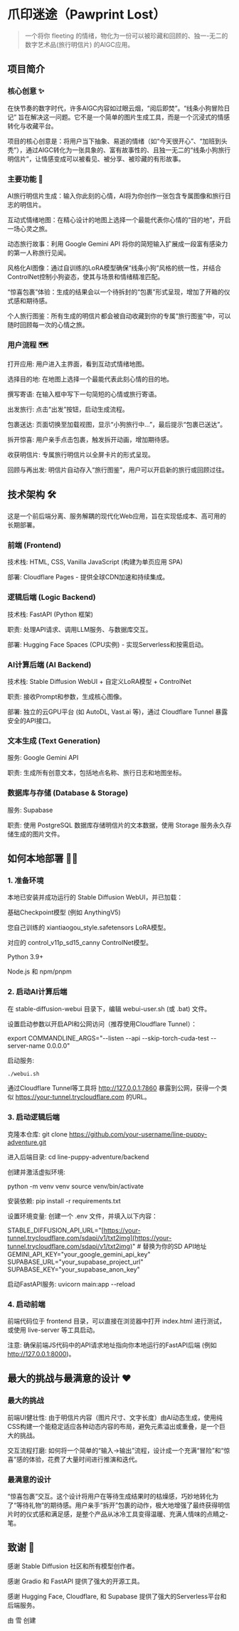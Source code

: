 # 爪印迷途（Pawprint Lost）

> 一个将你 fleeting 的情绪，物化为一份可以被珍藏和回顾的、独一-无二的数字艺术品(旅行明信片) 的AIGC应用。

## 项目简介

### 核心创意 ✨
在快节奏的数字时代，许多AIGC内容如过眼云烟，“阅后即焚”。“线条小狗冒险日记” 旨在解决这一问题。它不是一个简单的图片生成工具，而是一个沉浸式的情感转化与收藏平台。

项目的核心创意是：将用户当下抽象、易逝的情绪（如“今天很开心”、“加班到头秃”），通过AIGC转化为一张具象的、富有故事性的、且独一无二的“线条小狗旅行明信片”，让情感变成可以被看见、被分享、被珍藏的有形故事。

### 主要功能 🚀
AI旅行明信片生成：输入你此刻的心情，AI将为你创作一张包含专属图像和旅行日志的明信片。

互动式情绪地图：在精心设计的地图上选择一个最能代表你心情的“目的地”，开启一场心灵之旅。

动态旅行故事：利用 Google Gemini API 将你的简短输入扩展成一段富有感染力的第一人称旅行见闻。

风格化AI图像：通过自训练的LoRA模型确保“线条小狗”风格的统一性，并结合ControlNet控制小狗姿态，使其与场景和情绪精准匹配。

“惊喜包裹”体验：生成的结果会以一个待拆封的“包裹”形式呈现，增加了开箱的仪式感和期待感。

个人旅行图鉴：所有生成的明信片都会被自动收藏到你的专属“旅行图鉴”中，可以随时回顾每一次的心情之旅。

### 用户流程 🗺️
打开应用: 用户进入主界面，看到互动式情绪地图。

选择目的地: 在地图上选择一个最能代表此刻心情的目的地。

撰写寄语: 在输入框中写下一句简短的心情或旅行寄语。

出发旅行: 点击“出发”按钮，启动生成流程。

包裹送达: 页面切换至加载视图，显示“小狗旅行中...”，最后提示“包裹已送达”。

拆开惊喜: 用户亲手点击包裹，触发拆开动画，增加期待感。

收获明信片: 专属旅行明信片以全屏卡片的形式呈现。

回顾与再出发: 明信片自动存入“旅行图鉴”，用户可以开启新的旅行或回顾过往。

## 技术架构 🛠️
这是一个前后端分离、服务解耦的现代化Web应用，旨在实现低成本、高可用的长期部署。

### 前端 (Frontend)
技术栈: HTML, CSS, Vanilla JavaScript (构建为单页应用 SPA)

部署: Cloudflare Pages - 提供全球CDN加速和持续集成。

### 逻辑后端 (Logic Backend)
技术栈: FastAPI (Python 框架)

职责: 处理API请求、调用LLM服务、与数据库交互。

部署: Hugging Face Spaces (CPU实例) - 实现Serverless和按需启动。

### AI计算后端 (AI Backend)
技术栈: Stable Diffusion WebUI + 自定义LoRA模型 + ControlNet

职责: 接收Prompt和参数，生成核心图像。

部署: 独立的云GPU平台 (如 AutoDL, Vast.ai 等)，通过 Cloudflare Tunnel 暴露安全的API接口。

### 文本生成 (Text Generation)
服务: Google Gemini API

职责: 生成所有创意文本，包括地点名称、旅行日志和地图坐标。

### 数据库与存储 (Database & Storage)
服务: Supabase

职责: 使用 PostgreSQL 数据库存储明信片的文本数据，使用 Storage 服务永久存储生成的图片文件。

## 如何本地部署 👨‍💻
### 1. 准备环境
本地已安装并成功运行的 Stable Diffusion WebUI，并已加载：

基础Checkpoint模型 (例如 AnythingV5)

您自己训练的 xiantiaogou_style.safetensors LoRA模型。

对应的 control_v11p_sd15_canny ControlNet模型。

Python 3.9+

Node.js 和 npm/pnpm

### 2. 启动AI计算后端
在 stable-diffusion-webui 目录下，编辑 webui-user.sh (或 .bat) 文件。

设置启动参数以开启API和公网访问（推荐使用Cloudflare Tunnel）：

export COMMANDLINE_ARGS="--listen --api --skip-torch-cuda-test --server-name 0.0.0.0"

启动服务: 
```bash
./webui.sh
```

通过Cloudflare Tunnel等工具将 http://127.0.0.1:7860 暴露到公网，获得一个类似 https://your-tunnel.trycloudflare.com 的URL。

### 3. 启动逻辑后端
克隆本仓库: git clone https://github.com/your-username/line-puppy-adventure.git

进入后端目录: cd line-puppy-adventure/backend

创建并激活虚拟环境:

python -m venv venv
source venv/bin/activate

安装依赖: pip install -r requirements.txt

设置环境变量: 创建一个 .env 文件，并填入以下内容：

STABLE_DIFFUSION_API_URL="[https://your-tunnel.trycloudflare.com/sdapi/v1/txt2img](https://your-tunnel.trycloudflare.com/sdapi/v1/txt2img)" # 替换为你的SD API地址
GEMINI_API_KEY="your_google_gemini_api_key"
SUPABASE_URL="your_supabase_project_url"
SUPABASE_KEY="your_supabase_anon_key"

启动FastAPI服务: uvicorn main:app --reload

### 4. 启动前端
前端代码位于 frontend 目录，可以直接在浏览器中打开 index.html 进行测试，或使用 live-server 等工具启动。

注意: 确保前端JS代码中的API请求地址指向你本地运行的FastAPI后端 (例如 http://127.0.0.1:8000)。

## 最大的挑战与最满意的设计 ❤️
### 最大的挑战
前端UI健壮性: 由于明信片内容（图片尺寸、文字长度）由AI动态生成，使用纯CSS构建一个能稳定适应各种动态内容的布局，避免元素溢出或重叠，是一个巨大的挑战。

交互流程打磨: 如何将一个简单的“输入->输出”流程，设计成一个充满“冒险”和“惊喜”感的体验，花费了大量时间进行推演和迭代。

### 最满意的设计
“惊喜包裹”交互。这个设计将用户在等待生成结果时的枯燥感，巧妙地转化为了“等待礼物”的期待感。用户亲手“拆开”包裹的动作，极大地增强了最终获得明信片时的仪式感和满足感，是整个产品从冰冷工具变得温暖、充满人情味的点睛之-笔。

## 致谢 🙏
感谢 Stable Diffusion 社区和所有模型创作者。

感谢 Gradio 和 FastAPI 提供了强大的开源工具。

感谢 Hugging Face, Cloudflare, 和 Supabase 提供了强大的Serverless平台和后端服务。

由 雪 创建
